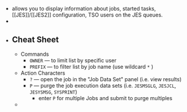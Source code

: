 - allows you to display information about jobs, started tasks, [[JES]]/[[JES2]] configuration, TSO users on the JES queues.
-
- ## Cheat Sheet
	- Commands
		- `OWNER` — to limit list by specific user
		- `PREFIX` — to filter list by job name (use wildcard `*` )
	- Action Characters
		- `?` — open the job in the "Job Data Set" panel (i.e. view results)
		- `P` — purge the job execution data sets (i.e. `JESMSGLG`, `JESJCL`, `JESYSMSG`, `SYSPRINT`)
			- enter `P` for multiple Jobs and submit to purge multiples
	-